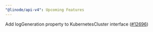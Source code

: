 ```yaml
---
"@linode/api-v4": Upcoming Features
---
```


Add logGeneration property to KubernetesCluster interface ([#12696](https://github.com/linode/manager/pull/12696))
